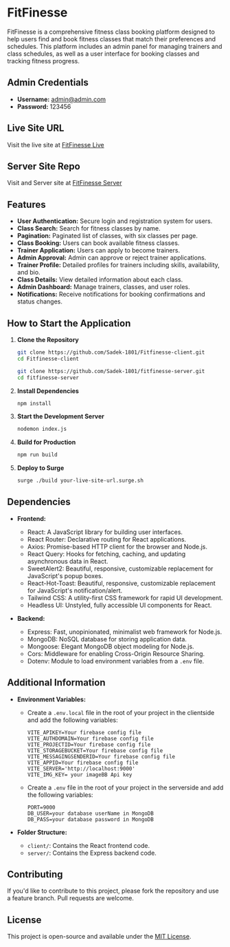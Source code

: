 # FitFinesse

FitFinesse is a comprehensive fitness class booking platform designed to help users find and book fitness classes that match their preferences and schedules. This platform includes an admin panel for managing trainers and class schedules, as well as a user interface for booking classes and tracking fitness progress.

## Admin Credentials

- **Username:** admin@admin.com
- **Password:** 123456

## Live Site URL

Visit the live site at [FitFinesse Live](https://fitfinesse.netlify.app/)

## Server Site Repo

Visit and Server site at [FitFinesse Server](https://github.com/Sadek-1801/fitfinesse-server)

## Features

- **User Authentication:** Secure login and registration system for users.
- **Class Search:** Search for fitness classes by name.
- **Pagination:** Paginated list of classes, with six classes per page.
- **Class Booking:** Users can book available fitness classes.
- **Trainer Application:** Users can apply to become trainers.
- **Admin Approval:** Admin can approve or reject trainer applications.
- **Trainer Profile:** Detailed profiles for trainers including skills, availability, and bio.
- **Class Details:** View detailed information about each class.
- **Admin Dashboard:** Manage trainers, classes, and user roles.
- **Notifications:** Receive notifications for booking confirmations and status changes.

## How to Start the Application

1. **Clone the Repository**

    ```sh client-side
    git clone https://github.com/Sadek-1801/Fitfinesse-client.git
    cd Fitfinesse-client
    ```

    ```sh server-side
    git clone https://github.com/Sadek-1801/fitfinesse-server.git
    cd fitfinesse-server
    ```

2. **Install Dependencies**

    ```sh
    npm install
    ```

3. **Start the Development Server**

    ```sh
    nodemon index.js
    ```

4. **Build for Production**

    ```sh
    npm run build
    ```

5. **Deploy to Surge**

    ```sh
    surge ./build your-live-site-url.surge.sh
    ```

## Dependencies

- **Frontend:**
  - React: A JavaScript library for building user interfaces.
  - React Router: Declarative routing for React applications.
  - Axios: Promise-based HTTP client for the browser and Node.js.
  - React Query: Hooks for fetching, caching, and updating asynchronous data in React.
  - SweetAlert2: Beautiful, responsive, customizable replacement for JavaScript's popup boxes.
  - React-Hot-Toast: Beautiful, responsive, customizable replacement for JavaScript's notification/alert.
  - Tailwind CSS: A utility-first CSS framework for rapid UI development.
  - Headless UI: Unstyled, fully accessible UI components for React.

- **Backend:**
  - Express: Fast, unopinionated, minimalist web framework for Node.js.
  - MongoDB: NoSQL database for storing application data.
  - Mongoose: Elegant MongoDB object modeling for Node.js.
  - Cors: Middleware for enabling Cross-Origin Resource Sharing.
  - Dotenv: Module to load environment variables from a `.env` file.

## Additional Information

- **Environment Variables:**
  - Create a `.env.local` file in the root of your project in the clientside and add the following variables:
    ```plaintext
    VITE_APIKEY=Your firebase config file
    VITE_AUTHDOMAIN=Your firebase config file
    VITE_PROJECTID=Your firebase config file
    VITE_STORAGEBUCKET=Your firebase config file
    VITE_MESSAGINGSENDERID=Your firebase config file
    VITE_APPID=Your firebase config file
    VITE_SERVER='http://localhost:9000'
    VITE_IMG_KEY= your imageBB Api key
    ```
  - Create a `.env` file in the root of your project in the serverside and add the following variables:
    ```plaintext
    PORT=9000
    DB_USER=your database userName in MongoDB
    DB_PASS=your database password in MongoDB
    ```

- **Folder Structure:**
  - `client/`: Contains the React frontend code.
  - `server/`: Contains the Express backend code.

## Contributing

If you'd like to contribute to this project, please fork the repository and use a feature branch. Pull requests are welcome.

## License

This project is open-source and available under the [MIT License](LICENSE).

